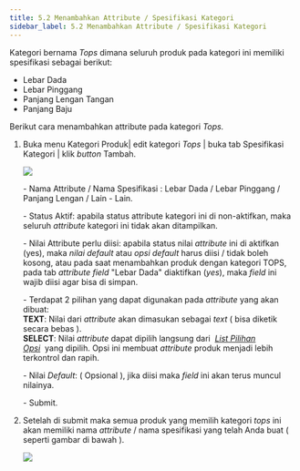 ```yaml
---
title: 5.2 Menambahkan Attribute / Spesifikasi Kategori
sidebar_label: 5.2 Menambahkan Attribute / Spesifikasi Kategori
---
```

Kategori bernama *Tops* dimana seluruh produk pada kategori ini memiliki spesifikasi sebagai berikut: 

* L﻿ebar Dada
* L﻿ebar Pinggang
* P﻿anjang Lengan Tangan
* P﻿anjang Baju

B﻿erikut cara menambahkan attribute pada kategori *Tops.*

1. B﻿uka menu Kategori Produk| edit kategori *Tops* | buka tab Spesifikasi Kategori | klik *button* Tambah.

   ![](/img/5.2.-tambah-attribute-top.png)

   \-﻿ Nama Attribute / Nama Spesifikasi : Lebar Dada / Lebar Pinggang / Panjang Lengan / Lain - Lain.

   \-﻿ Status Aktif: apabila status attribute kategori ini di non-aktifkan, maka seluruh *attribute* kategori ini tidak akan ditampilkan.

   \-﻿ Nilai Attribute perlu diisi: apabila status nilai *attribute* ini di aktifkan (yes), maka *nilai default* atau *opsi default* harus diisi / tidak boleh kosong, atau pada saat menambahkan produk dengan kategori TOPS, pada tab *attribute* *field* "Lebar Dada" diaktifkan (*yes*), maka *field* ini wajib diisi agar bisa di simpan.

   \-﻿ Terdapat 2 pilihan yang dapat digunakan pada *attribute* yang akan dibuat:\
   **TEXT**: Nilai dari *attribute* akan dimasukan sebagai *text* ( bisa diketik secara bebas ).\
   **SELECT**: Nilai *attribute* dapat dipilih langsung dari  *[List Pilihan Opsi](https://dashboard.onee.id/settings/my_lists)*  yang dipilih. Opsi ini membuat *attribute* produk menjadi lebih terkontrol dan rapih.

   \-﻿ Nilai *Default*: ( Opsional ), jika diisi maka *field* ini akan terus muncul nilainya.

   \-﻿ Submit. 
2. S﻿etelah di submit maka semua produk yang memilih kategori *tops* ini akan memiliki nama *attribute* / nama spesifikasi yang telah Anda buat ( seperti gambar di bawah ).

   ![](/img/5.2.1-tampilan-ketika-attribute-telah-dibuat-menu-produk-.png)